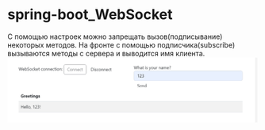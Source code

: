 # spring-boot_WebSocket
С помощью настроек можно запрещать вызов(подписывание) некоторых методов. На фронте с помощью подписчика(subscribe) вызываются методы с сервера и выводится имя клиента.
![Image text](https://github.com/vyshky/spring-boot_WebSocket/blob/main/image_2023-01-14_19-06-28.png)
